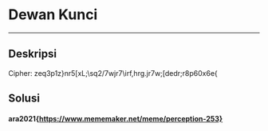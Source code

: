 # Dewan Kunci
---
## Deskripsi
Cipher: zeq3p1z}nr5[xL;\sq2/7wjr7\irf,hrg.jr7w;[dedr;r8p60x6e{
## Solusi

#### ara2021{https://www.mememaker.net/meme/perception-253}